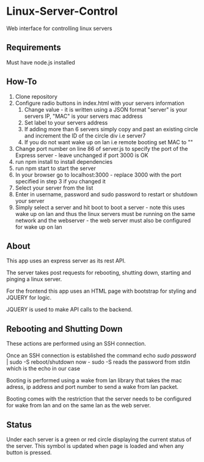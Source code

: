 # Linux-Server-Control
Web interface for controlling linux servers

## Requirements
Must have node.js installed

## How-To
1. Clone repository
2. Configure radio buttons in index.html with your servers information
   1. Change value - it is written using a JSON format "server" is your servers IP, "MAC" is your servers mac address
   2. Set label to your servers address
   3. If adding more than 6 servers simply copy and past an existing circle and increment the ID of the circle div i.e server7
   4. If you do not want wake up on lan i.e remote booting set MAC to ""
3. Change port number on line 86 of server.js to specify the port of the Express server - leave unchanged if port 3000 is OK
4. run npm install to install dependencies
5. run npm start to start the server
6. In your browser go to localhost:3000 - replace 3000 with the port specified in step 3 if you changed it
7. Select your server from the list
8. Enter in username, password and sudo password to restart or shutdown your server
9. Simply select a server and hit boot to boot a server - note this uses wake up on lan and thus the linux servers must be running on the same network and the webserver - the web server must also be configured for wake up on lan

## About
This app uses an express server as its rest API.

The server takes post requests for rebooting, shutting down, starting and pinging a linux server.

For the frontend this app uses an HTML page with bootstrap for styling and JQUERY for logic.

JQUERY is used to make API calls to the backend.

## Rebooting and Shutting Down
These actions are performed using an SSH connection.

Once an SSH connection is established the command echo *sudo password* | sudo -S reboot/shutdown now - sudo -S reads the password from stdin which is the echo in our case

Booting is performed using a wake from lan library that takes the mac adress, ip address and port number to send a wake from lan packet.

Booting comes with the restriction that the server needs to be configured for wake from lan and on the same lan as the web server.

## Status
Under each server is a green or red circle displaying the current status of the server. This symbol is updated when page is loaded and when any button is pressed.
